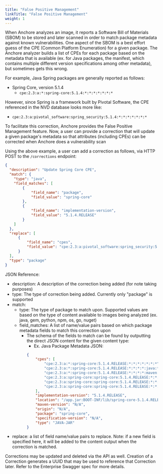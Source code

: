 ```yaml
---
title: "False Positive Management"
linkTitle: "False Positive Management"
weight: 1
---
```


When Anchore analyzes an image, it reports a Software Bill of Materials (SBOM) to be stored and later scanned in order to match package metadata against known vulnerabilities.
One aspect of the SBOM is a best effort guess of the CPE (Common Platform Enumeration) for a given package. The Anchore analyzer builds a list of CPEs for each package
based on the metadata that is available (ex. for Java packages, the manifest, which contains multiple different version specifications among other metadata), but sometimes gets this wrong.

For example, Java Spring packages are generally reported as follows:
* Spring Core, version 5.1.4
    * `cpe:2.3:a:*:spring-core:5.1.4:*:*:*:*:*:*:*`
    
However, since Spring is a framework built by Pivotal Software, the CPE referenced in the NVD database looks more like:
* `cpe:2.3:a:pivotal_software:spring_security:5.1.4:*:*:*:*:*:*:*`

To facilitate this correction, Anchore provides the False Positive Management feature. Now, a user can provide a correction that will
update a given package's metadata so that attributes (including CPEs) can be corrected when Anchore does a vulnerability scan

Using the above example, a user can add a correction as follows, via HTTP POST to the `/corrections` endpoint:
```json
{
  "description": "Update Spring Core CPE",
  "match": {
    "type": "java",
    "field_matches": [
        {
            "field_name": "package",
            "field_value": "spring-core"
        },
        {
            "field_name": "implementation-version",
            "field_value": "5.1.4.RELEASE"
        }
    ]
  },
  "replace": [
      {
          "field_name": "cpes",
          "field_value": "cpe:2.3:a:pivotal_software:spring_security:5.1.4:*:*:*:*:*:*:*"
      }
  ],
  "type": "package"
}
```
JSON Reference:
* description: A description of the correction being added (for note taking purposes)
* type: The type of correction being added. Currently only "package" is supported
* match:
    * type: The type of package to match upon. Supported values are based on the type of content available to images being analyzed (ex. java, gem, python, npm, os, go, nuget)
    * field_matches: A list of name/value pairs based on which package metadata fields to match this correction upon
        * The schema of the fields to match can be found by outputting the direct JSON content for the given content type: 
            * Ex. Java Package Metadata JSON: 
            ```json 
            {
                "cpes": [
                    "cpe:2.3:a:*:spring-core:5.1.4.RELEASE:*:*:*:*:*:*:*",
                    "cpe:2.3:a:*:spring-core:5.1.4.RELEASE:*:*:*:*:java:*:*",
                    "cpe:2.3:a:*:spring-core:5.1.4.RELEASE:*:*:*:*:maven:*:*",
                    "cpe:2.3:a:spring-core:spring-core:5.1.4.RELEASE:*:*:*:*:*:*:*",
                    "cpe:2.3:a:spring-core:spring-core:5.1.4.RELEASE:*:*:*:*:java:*:*",
                    "cpe:2.3:a:spring-core:spring-core:5.1.4.RELEASE:*:*:*:*:maven:*:*"
                ],
                "implementation-version": "5.1.4.RELEASE",
                "location": "/app.jar:BOOT-INF/lib/spring-core-5.1.4.RELEASE.jar",
                "maven-version": "N/A",
                "origin": "N/A",
                "package": "spring-core",
                "specification-version": "N/A",
                "type": "JAVA-JAR"
            }
            ```
* replace: a list of field name/value pairs to replace. Note: if a new field is specified here, it will be added to the content output when the correction is matched.
        
Corrections may be updated and deleted via the API as well. Creation of a Correction generates a UUID that may be used to reference that Correction later.
Refer to the Enterprise Swagger spec for more details.
